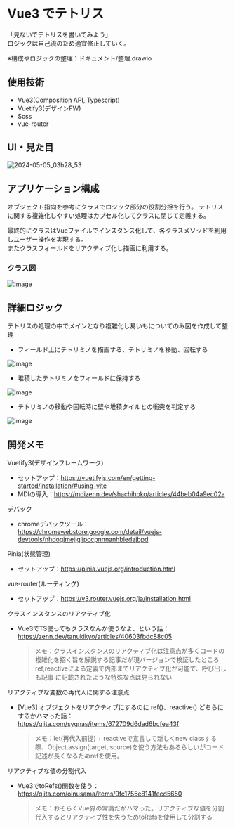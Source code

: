 # Vue3 でテトリス

「見ないでテトリスを書いてみよう」  
ロジックは自己流のため適宜修正していく。

※構成やロジックの整理：ドキュメント/整理.drawio

## 使用技術

- Vue3(Composition API, Typescript)
- Vuetify3(デザインFW)
- Scss
- vue-router

## UI・見た目
![2024-05-05_03h28_53](https://github.com/naitoyuma7110/tetris/assets/128150297/0943763c-46a5-40fc-b680-5ef6f3584fd0)

## アプリケーション構成

オブジェクト指向を参考にクラスでロジック部分の役割分担を行う。
テトリスに関する複雑化しやすい処理はカプセル化してクラスに閉じて定義する。

最終的にクラスはVueファイルでインスタンス化して、各クラスメソッドを利用しユーザー操作を実現する。  
またクラスフィールドをリアクティブ化し描画に利用する。

### クラス図

![image](https://github.com/naitoyuma7110/tetris/assets/128150297/250405d6-ae0d-4f9c-b3c9-4d7b01dacdeb)

## 詳細ロジック

テトリスの処理の中でメインとなり複雑化し易いもについてのみ図を作成して整理　

- フィールド上にテトリミノを描画する、テトリミノを移動、回転する

![image](https://github.com/naitoyuma7110/tetris/assets/128150297/9307f8de-8180-4a1d-a12d-ded0231d0030)

- 堆積したテトリミノをフィールドに保持する

![image](https://github.com/naitoyuma7110/tetris/assets/128150297/844ee910-66e0-4f85-bd98-4df1b513e59a)

- テトリミノの移動や回転時に壁や堆積タイルとの衝突を判定する

![image](https://github.com/naitoyuma7110/tetris/assets/128150297/356c639d-a746-4760-8c78-bb57896164ee)


## 開発メモ

Vuetify3(デザインフレームワーク)

- セットアップ：https://vuetifyjs.com/en/getting-started/installation/#using-vite
- MDIの導入：https://mdizenn.dev/shachihoko/articles/44beb04a9ec02a

デバック

- chromeデバックツール：https://chromewebstore.google.com/detail/vuejs-devtools/nhdogjmejiglipccpnnnanhbledajbpd

Pinia(状態管理)

- セットアップ：https://pinia.vuejs.org/introduction.html

vue-router(ルーティング)

- セットアップ：https://v3.router.vuejs.org/ja/installation.html

クラスインスタンスのリアクティブ化

- Vue3でTS使ってもクラスなんか使うなよ、という話：https://zenn.dev/tanukikyo/articles/40603fbdc88c05

  > メモ：クラスインスタンスのリアクティブ化は注意点が多くコードの複雑化を招く旨を解説する記事だが現バージョンで検証したところref,reactiveによる定義で内部までリアクティブ化が可能で、呼び出しも記事 に記載されたような特殊な点は見られない

リアクティブな変数の再代入に関する注意点

- [Vue3] オブジェクトをリアクティブにするのに ref()、reactive() どちらにするかハマった話：https://qiita.com/sygnas/items/672709d6dad6bcfea43f

  > メモ：let(再代入前提) + reactiveで宣言して新しくnew classする際、Object.assign(target, source)を使う方法もあるらしいがコード記述が長くなるためrefを使用。

リアクティブな値の分割代入

- Vue3でtoRefs()関数を使う：https://qiita.com/oinusama/items/9fc1755e8141fecd5650

  > メモ：おそらくVue界の常識だがハマった。リアクティブな値を分割代入するとリアクティブ性を失うためtoRefsを使用して分割する
